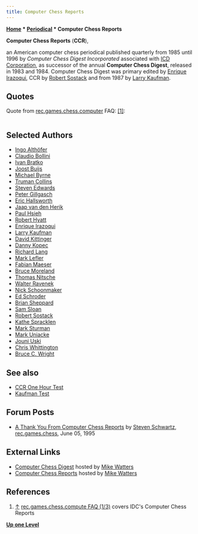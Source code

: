 ```yaml
---
title: Computer Chess Reports
---
```

**[Home](Home "Home") * [Periodical](Periodical "Periodical") * Computer Chess Reports**

**Computer Chess Reports** (**CCR**),

an American computer chess periodical published quarterly from 1985 until 1996 by *Computer Chess Digest Incorporated* associated with [ICD Corporation](index.php?title=ICD_Corporation&action=edit&redlink=1 "ICD Corporation (page does not exist)"), as successor of the annual **Computer Chess Digest**, released in 1983 and 1984. Computer Chess Digest was primary edited by [Enrique Irazoqui](Enrique_Irazoqui "Enrique Irazoqui"), CCR by [Robert Sostack](index.php?title=Robert_Sostack&action=edit&redlink=1 "Robert Sostack (page does not exist)") and from 1987 by [Larry Kaufman](Larry_Kaufman "Larry Kaufman").

## Quotes

Quote from [rec.games.chess.computer](Computer_Chess_Forums "Computer Chess Forums") FAQ: <a id="cite-note-1" href="#cite-ref-1">[1]</a>:

```C++Computer Chess Reports published quarterly by [ICD Corporation](index.php?title=ICD_Corporation&action=edit&redlink=1 "ICD Corporation (page does not exist)"), 21 Walt Whitman Road, Huntington Station, NY 11746.  Phone 800-645-4710.  Subscriptions are $18/year.  Focuses on computer chess, and rates [dedicated chess-playing computers](Dedicated_Chess_Computers "Dedicated Chess Computers") and software. This is worth looking at. 

```

## Selected Authors

- [Ingo Althöfer](Ingo_Alth%C3%B6fer "Ingo Althöfer")
- [Claudio Bollini](Claudio_Bollini "Claudio Bollini")
- [Ivan Bratko](Ivan_Bratko "Ivan Bratko")
- [Joost Buijs](Joost_Buijs "Joost Buijs")
- [Michael Byrne](Michael_Byrne "Michael Byrne")
- [Truman Collins](Truman_Collins "Truman Collins")
- [Steven Edwards](Steven_Edwards "Steven Edwards")
- [Peter Gillgasch](Peter_Gillgasch "Peter Gillgasch")
- [Eric Hallsworth](Eric_Hallsworth "Eric Hallsworth")
- [Jaap van den Herik](Jaap_van_den_Herik "Jaap van den Herik")
- [Paul Hsieh](Paul_Hsieh "Paul Hsieh")
- [Robert Hyatt](Robert_Hyatt "Robert Hyatt")
- [Enrique Irazoqui](Enrique_Irazoqui "Enrique Irazoqui")
- [Larry Kaufman](Larry_Kaufman "Larry Kaufman")
- [David Kittinger](David_Kittinger "David Kittinger")
- [Danny Kopec](Danny_Kopec "Danny Kopec")
- [Richard Lang](Richard_Lang "Richard Lang")
- [Mark Lefler](Mark_Lefler "Mark Lefler")
- [Fabian Maeser](Fabian_M%C3%A4ser "Fabian Mäser")
- [Bruce Moreland](Bruce_Moreland "Bruce Moreland")
- [Thomas Nitsche](Thomas_Nitsche "Thomas Nitsche")
- [Walter Ravenek](Walter_Ravenek "Walter Ravenek")
- [Nick Schoonmaker](index.php?title=Nick_Schoonmaker&action=edit&redlink=1 "Nick Schoonmaker (page does not exist)")
- [Ed Schroder](Ed_Schroder "Ed Schroder")
- [Brian Sheppard](Brian_Sheppard "Brian Sheppard")
- [Sam Sloan](Sam_Sloan "Sam Sloan")
- [Robert Sostack](index.php?title=Robert_Sostack&action=edit&redlink=1 "Robert Sostack (page does not exist)")
- [Kathe Spracklen](Kathe_Spracklen "Kathe Spracklen")
- [Mark Sturman](Mark_Sturman "Mark Sturman")
- [Mark Uniacke](Mark_Uniacke "Mark Uniacke")
- [Jouni Uski](Jouni_Uski "Jouni Uski")
- [Chris Whittington](Chris_Whittington "Chris Whittington")
- [Bruce C. Wright](Bruce_Wright "Bruce Wright")

## See also

- [CCR One Hour Test](CCR_One_Hour_Test "CCR One Hour Test")
- [Kaufman Test](Kaufman_Test "Kaufman Test")

## Forum Posts

- [A Thank You From Computer Chess Reports](https://groups.google.com/d/msg/rec.games.chess/kGruDcISu7M/IQHDGrpXaxoJ) by [Steven Schwartz](Steven_Schwartz "Steven Schwartz"), [rec.games.chess](Computer_Chess_Forums "Computer Chess Forums"), June 05, 1995

## External Links

- [Computer Chess Digest](http://www.chesscomputeruk.com/html/computer_chess_digest.html) hosted by [Mike Watters](Mike_Watters "Mike Watters")
- [Computer Chess Reports](http://www.chesscomputeruk.com/html/computer_chess_reports.html) hosted by [Mike Watters](Mike_Watters "Mike Watters")

## References

1. <a id="cite-ref-1" href="#cite-note-1">↑</a> [rec.games.chess.compute FAQ (1/3)](http://www.faqs.org/faqs/games/chess/computer/part1/) covers IDC's Computer Chess Reports

**[Up one Level](Periodical "Periodical")**

